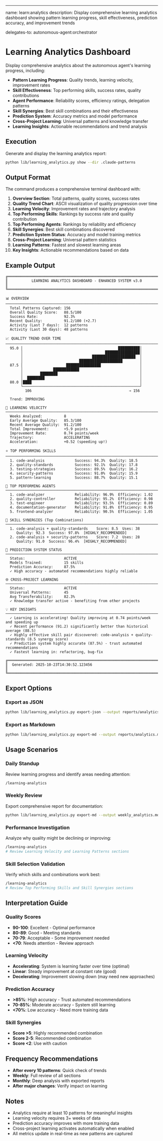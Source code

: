---
name: learn:analytics
description: Display comprehensive learning analytics dashboard showing pattern learning progress, skill effectiveness, prediction accuracy, and improvement trends

delegates-to: autonomous-agent:orchestrator

# Learning Analytics Dashboard

Display comprehensive analytics about the autonomous agent's learning progress, including:

- **Pattern Learning Progress**: Quality trends, learning velocity, improvement rates
- **Skill Effectiveness**: Top performing skills, success rates, quality contributions
- **Agent Performance**: Reliability scores, efficiency ratings, delegation patterns
- **Skill Synergies**: Best skill combinations and their effectiveness
- **Prediction System**: Accuracy metrics and model performance
- **Cross-Project Learning**: Universal patterns and knowledge transfer
- **Learning Insights**: Actionable recommendations and trend analysis

## Execution

Generate and display the learning analytics report:

```bash
python lib/learning_analytics.py show --dir .claude-patterns
```

## Output Format

The command produces a comprehensive terminal dashboard with:

1. **Overview Section**: Total patterns, quality scores, success rates
2. **Quality Trend Chart**: ASCII visualization of quality progression over time
3. **Learning Velocity**: Improvement rates and trajectory analysis
4. **Top Performing Skills**: Rankings by success rate and quality contribution
5. **Top Performing Agents**: Rankings by reliability and efficiency
6. **Skill Synergies**: Best skill combinations discovered
7. **Prediction System Status**: Accuracy and model training metrics
8. **Cross-Project Learning**: Universal pattern statistics
9. **Learning Patterns**: Fastest and slowest learning areas
10. **Key Insights**: Actionable recommendations based on data

## Example Output

```
╔═══════════════════════════════════════════════════════════════════════════╗
║           LEARNING ANALYTICS DASHBOARD - ENHANCED SYSTEM v3.0           ║
╚═══════════════════════════════════════════════════════════════════════════╝

📊 OVERVIEW
───────────────────────────────────────────────────────────────────────────
  Total Patterns Captured: 156
  Overall Quality Score:   88.5/100
  Success Rate:            92.3%
  Recent Quality:          91.2/100 (+2.7)
  Activity (Last 7 days):  12 patterns
  Activity (Last 30 days): 48 patterns

📈 QUALITY TREND OVER TIME
───────────────────────────────────────────────────────────────────────────
  95.0 │                                            ██████████│
       │                                      ████████████████│
       │                                ████████████████████  │
       │                          ████████████████████        │
  87.5 │                    ████████████████                  │
       │              ████████████                            │
       │        ████████                                      │
       │  ████████                                            │
  80.0 │████                                                  │
       └──────────────────────────────────────────────────────┘
         106                                             → 156

  Trend: IMPROVING

🚀 LEARNING VELOCITY
───────────────────────────────────────────────────────────────────────────
  Weeks Analyzed:          8
  Early Average Quality:   85.3/100
  Recent Average Quality:  91.2/100
  Total Improvement:       +5.9 points
  Improvement Rate:        0.74 points/week
  Trajectory:              ACCELERATING
  Acceleration:            +0.52 (speeding up!)

⭐ TOP PERFORMING SKILLS
───────────────────────────────────────────────────────────────────────────
  1. code-analysis              Success: 94.3%  Quality: 18.5
  2. quality-standards          Success: 92.1%  Quality: 17.8
  3. testing-strategies         Success: 89.5%  Quality: 16.2
  4. security-patterns          Success: 91.0%  Quality: 15.9
  5. pattern-learning           Success: 88.7%  Quality: 15.1

🤖 TOP PERFORMING AGENTS
───────────────────────────────────────────────────────────────────────────
  1. code-analyzer              Reliability: 96.9%  Efficiency: 1.02
  2. quality-controller         Reliability: 95.2%  Efficiency: 0.98
  3. test-engineer              Reliability: 93.5%  Efficiency: 0.89
  4. documentation-generator    Reliability: 91.8%  Efficiency: 0.95
  5. frontend-analyzer          Reliability: 90.5%  Efficiency: 1.05

🔗 SKILL SYNERGIES (Top Combinations)
───────────────────────────────────────────────────────────────────────────
  1. code-analysis + quality-standards    Score: 8.5  Uses: 38
     Quality: 92.3  Success: 97.8%  [HIGHLY_RECOMMENDED]
  2. code-analysis + security-patterns    Score: 7.2  Uses: 28
     Quality: 91.0  Success: 96.4%  [HIGHLY_RECOMMENDED]

🎯 PREDICTION SYSTEM STATUS
───────────────────────────────────────────────────────────────────────────
  Status:                  ACTIVE
  Models Trained:          15 skills
  Prediction Accuracy:     87.5%
  ✓ High accuracy - automated recommendations highly reliable

🌐 CROSS-PROJECT LEARNING
───────────────────────────────────────────────────────────────────────────
  Status:                  ACTIVE
  Universal Patterns:      45
  Avg Transferability:     82.3%
  ✓ Knowledge transfer active - benefiting from other projects

💡 KEY INSIGHTS
───────────────────────────────────────────────────────────────────────────
  ✓ Learning is accelerating! Quality improving at 0.74 points/week and speeding up
  ✓ Recent performance (91.2) significantly better than historical average (88.5)
  ✓ Highly effective skill pair discovered: code-analysis + quality-standards (8.5 synergy score)
  ✓ Prediction system highly accurate (87.5%) - trust automated recommendations
  ✓ Fastest learning in: refactoring, bug-fix

╔═══════════════════════════════════════════════════════════════════════════╗
║  Generated: 2025-10-23T14:30:52.123456                                   ║
╚═══════════════════════════════════════════════════════════════════════════╝
```

## Export Options

### Export as JSON
```bash
python lib/learning_analytics.py export-json --output reports/analytics.json --dir .claude-patterns
```

### Export as Markdown
```bash
python lib/learning_analytics.py export-md --output reports/analytics.md --dir .claude-patterns
```

## Usage Scenarios

### Daily Standup
Review learning progress and identify areas needing attention:
```bash
/learning-analytics
```

### Weekly Review
Export comprehensive report for documentation:
```bash
python lib/learning_analytics.py export-md --output weekly_analytics.md
```

### Performance Investigation
Analyze why quality might be declining or improving:
```bash
/learning-analytics
# Review Learning Velocity and Learning Patterns sections
```

### Skill Selection Validation
Verify which skills and combinations work best:
```bash
/learning-analytics
# Review Top Performing Skills and Skill Synergies sections
```

## Interpretation Guide

### Quality Scores
- **90-100**: Excellent - Optimal performance
- **80-89**: Good - Meeting standards
- **70-79**: Acceptable - Some improvement needed
- **<70**: Needs attention - Review approach

### Learning Velocity
- **Accelerating**: System is learning faster over time (optimal)
- **Linear**: Steady improvement at constant rate (good)
- **Decelerating**: Improvement slowing down (may need new approaches)

### Prediction Accuracy
- **>85%**: High accuracy - Trust automated recommendations
- **70-85%**: Moderate accuracy - System still learning
- **<70%**: Low accuracy - Need more training data

### Skill Synergies
- **Score >5**: Highly recommended combination
- **Score 2-5**: Recommended combination
- **Score <2**: Use with caution

## Frequency Recommendations

- **After every 10 patterns**: Quick check of trends
- **Weekly**: Full review of all sections
- **Monthly**: Deep analysis with exported reports
- **After major changes**: Verify impact on learning

## Notes

- Analytics require at least 10 patterns for meaningful insights
- Learning velocity requires 3+ weeks of data
- Prediction accuracy improves with more training data
- Cross-project learning activates automatically when enabled
- All metrics update in real-time as new patterns are captured